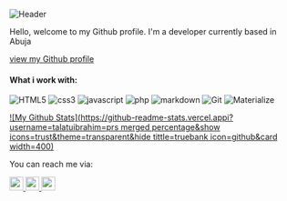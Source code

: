 ![Header](https://capsule-render.vercel.app/api?type=waving&height=150&color=gradient&text=Talatu%20Ibrahim&textBg=false&fontColor=fff&fontSize=50&section=header)

Hello, welcome to my Github profile. I'm a developer currently based in Abuja

[view my Github profile](https:/talatuibrahim)

#### What i work with:
![HTML5](https://img.shields.io/badge/-HTML5-E34F26?style=flat-square&logo=html5&logoColor=white)
![css3](https://img.shields.io/badge/-css3-1272B6?style=flat-square&logo=html5&logoColor=white)
![javascript](https://img.shields.io/badge/-javascript-F0DB4?style=flat-square&logo=html5&logoColor=white)
![php](https://img.shields.io/badge/-php-E34F26?style=flat-square&logo=html5&logoColor=white)
![markdown](https://img.shields.io/badge/-HTML5-E34F26?style=flat-square&logo=html5&logoColor=white)
![Git](https://img.shields.io/badge/-HTML5-181717?style=flat-square&logo=html5&logoColor=white)
![Materialize](https://img.shields.io/badge/-MaterializeCSS-ee6e73?style=flat-square&logo=html5&logoColor=white)

[![My Github Stats](https://github-readme-stats.vercel.appi?username=talatuibrahim=prs merged percentage&show icons=trust&theme=transparent&hide tittle=truebank icon=github&card width=400)](https://github.com/anuraghazra/github-readme-stats)

You can reach me via:

[ <img height="24" width="24" src="https://cdn.simpleicons.org/gmail"/> ](mailto:italatu95@gmai.com)
[ <img height="24" width="24" src="https://cdn.simpleicons.org/instagram"/> ](https://www.instagram,com/leahibrahimhussaini )
[ <img height="24" width="24" src="https://cdn.simpleicons.org/facebook"/> ](https://www.facebook.com/leahibrahimhussaini)




<!--
**talatuibrahim/talatuibrahim** is a ✨ _special_ ✨ repository because its `README.md` (this file) appears on your GitHub profile.

Here are some ideas to get you started:

- 🔭 I’m currently working on ...
- 🌱 I’m currently learning ...
- 👯 I’m looking to collaborate on ...
- 🤔 I’m looking for help with ...
- 💬 Ask me about ...
- 📫 How to reach me: ...
- 😄 Pronouns: ...
- ⚡ Fun fact: ...
-->
